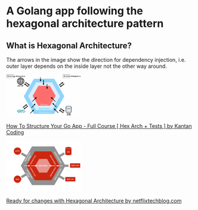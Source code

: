 # A Golang app following the hexagonal architecture pattern


## What is Hexagonal Architecture?


The arrows in the image show the direction for dependency injection, i.e. outer layer depends on the inside layer not the other way around.


<a href="https://www.youtube.com/watch?v=MpFog2kZsHk">
    <img src="documentation-assets/hex.png" width=200/>
    <p>How To Structure Your Go App - Full Course [ Hex Arch + Tests ] by 
Kantan Coding</p>
</a>


<a href="https://netflixtechblog.com/ready-for-changes-with-hexagonal-architecture-b315ec967749">
    <img src="documentation-assets/hex-detailed.png" width=200/>
    <p>Ready for changes with Hexagonal Architecture by netflixtechblog.com</p>
</a>